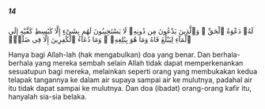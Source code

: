 ##### 14

<span class="ayah">لَهُۥ دَعْوَةُ ٱلْحَقِّ ۖ وَٱلَّذِينَ يَدْعُونَ مِن دُونِهِۦ لَا يَسْتَجِيبُونَ لَهُم بِشَىْءٍ إِلَّا كَبَٰسِطِ كَفَّيْهِ إِلَى ٱلْمَآءِ لِيَبْلُغَ فَاهُ وَمَا هُوَ بِبَٰلِغِهِۦ ۚ وَمَا دُعَآءُ ٱلْكَٰفِرِينَ إِلَّا فِى ضَلَٰلٍۢ</span>

<span class="ayah_translation">Hanya bagi Allah-lah (hak mengabulkan) doa yang benar. Dan berhala-berhala yang mereka sembah selain Allah tidak dapat memperkenankan sesuatupun bagi mereka, melainkan seperti orang yang membukakan kedua telapak tangannya ke dalam air supaya sampai air ke mulutnya, padahal air itu tidak dapat sampai ke mulutnya. Dan doa (ibadat) orang-orang kafir itu, hanyalah sia-sia belaka.</span>
